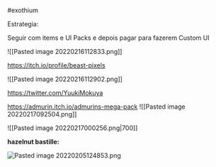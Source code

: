 
#exothium 

Estrategia:

Seguir com items e UI Packs e depois pagar para fazerem Custom UI


![[Pasted image 20220216112833.png]]

https://itch.io/profile/beast-pixels

![[Pasted image 20220216112902.png]]

https://twitter.com/YuukiMokuya

https://admurin.itch.io/admurins-mega-pack
![[Pasted image 20220217092504.png]]




![[Pasted image 20220217000256.png|700]]


**hazelnut bastille:**


![Pasted image 20220205124853.png](app://local/%2FUsers%2Fhugo%2FDocuments%2FObsidian%20Notes%2FEthereum%2F%E2%AC%A3%20Exothium%2Fattachments%2FPasted%20image%2020220205124853.png?1644065333501)
